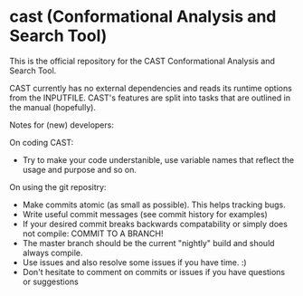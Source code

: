 # cast (Conformational Analysis and Search Tool)
This is the official repository for the
CAST
Conformational Analysis and Search Tool.

CAST currently has no external dependencies and reads its runtime options from the INPUTFILE. CAST's features are split into tasks that are outlined in the manual (hopefully).

Notes for (new) developers:

On coding CAST:
- Try to make your code understanible, use variable names that reflect the usage and purpose and so on.

On using the git repositry:
- Make commits atomic (as small as possible). This helps tracking bugs.
- Write useful commit messages (see commit history for examples)
- If your desired commit breaks backwards compatability or simply does not compile: COMMIT TO A BRANCH!
- The master branch should be the current "nightly" build and should always compile.
- Use issues and also resolve some issues if you have time. :)
- Don't hesitate to comment on commits or issues if you have questions or suggestions
